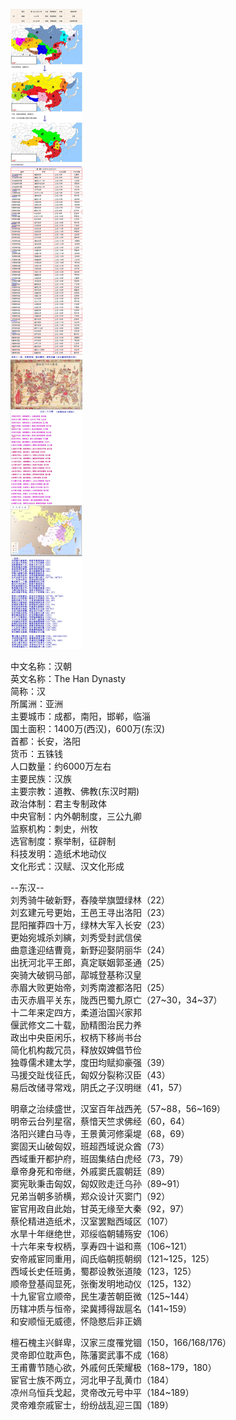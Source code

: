 ![](./1.jpg)

中文名称：汉朝  
英文名称：The Han Dynasty  
简称：汉  
所属洲：亚洲  
主要城市：成都，南阳，邯郸，临淄  
国土面积：1400万(西汉)，600万(东汉)  
首都：长安，洛阳  
货币：五铢钱  
人口数量：约6000万左右  
主要民族：汉族  
主要宗教：道教、佛教(东汉时期)  
政治体制：君主专制政体  
中央官制：内外朝制度，三公九卿  
监察机构：刺史，州牧  
选官制度：察举制，征辟制  
科技发明：造纸术地动仪  
文化形式：汉赋、汉文化形成  
  
  
--东汉--  
刘秀骑牛破新野，舂陵举旗盟绿林（22）  
刘玄建元号更始，王邑王寻出洛阳（23）  
昆阳摧莽四十万，绿林大军入长安（23）  
更始宛城杀刘縯，刘秀受封武信侯  
曲意逢迎结曹竟，新野迎娶阴丽华（24）  
出抚河北平王郎，真定联姻郭圣通（25）  
突骑大破铜马部，鄗城登基称汉皇  
赤眉大败更始帝，刘秀南渡都洛阳（25）  
击灭赤眉平关东，陇西巴蜀九原亡（27~30，34~37）  
十二年来定四方，柔道治国兴家邦  
偃武修文二十载，励精图治民力养  
政出中央臣闲乐，权柄下移尚书台  
简化机构裁冗员，释放奴婢倡节俭  
独尊儒术建太学，度田均赋抑豪强（39）  
马援交趾伐征氏，匈奴分裂称汉臣（43）  
易后改储寻常戏，阴氏之子汉明继（41，57）  
  
  
明章之治续盛世，汉室百年战西羌（57~88，56~169）  
明帝云台列星宿，蔡愔天竺求佛经（60，64）  
洛阳兴建白马寺，王景黄河修渠堤（68，69）  
窦固天山破匈奴，班超西域说众酋（73）  
西域重开都护府，班固集结白虎经（73，79）  
章帝身死和帝继，外戚窦氏震朝廷（89）  
窦宪耿秉击匈奴，匈奴败走迁乌孙（89~91）  
兄弟当朝多骄横，郑众设计灭窦门（92）  
宦官用政自此始，甘英无缘至大秦（92，97）  
蔡伦精进造纸术，汉室罢黜西域区（107）  
水旱十年继绝世，邓绥临朝辅殇安（106）  
十六年来专权柄，享寿四十谥和熹（106~121）  
安帝戚宦同重用，阎氏临朝揽朝纲（121~125，125）  
西域长史任班勇，蜀郡设教张道陵（123，125）  
顺帝登基阎显死，张衡发明地动仪（125，132）  
十九宦官立顺帝，民生凄苦朝臣微（125~144）  
历辖冲质与恒帝，梁冀搏得跋扈名（141~159）  
和安顺恒无威德，怀隐愍后非正嫡  
  
  
檀石槐主兴鲜卑，汉家三度罹党锢（150，166/168/176）  
灵帝即位耽声色，陈藩窦武事不成（168）  
王甫曹节随心欲，外戚何氏荣耀极（168~179，180）  
宦官士族不两立，河北甲子乱黄巾（184）  
凉州乌恒兵戈起，灵帝改元号中平（184~189）  
灵帝难奈戚宦士，纷纷战乱迎三国（189）